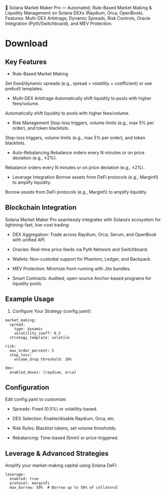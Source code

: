 🚀 Solana Market Maker Pro — Automated, Rule-Based Market Making & Liquidity Management on Solana DEXs (Raydium, Orca, OpenBook). Features: Multi-DEX Arbitrage, Dynamic Spreads, Risk Controls, Oracle Integration (Pyth/Switchboard), and MEV Protection.

# Download 

##  Key Features

- Rule-Based Market Making

Set fixed/dynamic spreads (e.g., spread = volatility × coefficient) or use prebuilt templates.

- Multi-DEX Arbitrage	Automatically shift liquidity to pools with higher fees/volume.

Automatically shift liquidity to pools with higher fees/volume.

- Risk Management	Stop-loss triggers, volume limits (e.g., max 5% per order), and token blacklists.

Stop-loss triggers, volume limits (e.g., max 5% per order), and token blacklists.

- Auto-Rebalancing	Rebalance orders every N minutes or on price deviation (e.g., ±2%).

Rebalance orders every N minutes or on price deviation (e.g., ±2%).

- Leverage Integration	Borrow assets from DeFi protocols (e.g., Marginfi) to amplify liquidity.

Borrow assets from DeFi protocols (e.g., Marginfi) to amplify liquidity.

##  Blockchain Integration
Solana Market Maker Pro seamlessly integrates with Solana’s ecosystem for lightning-fast, low-cost trading:

  - DEX Aggregation: Trade across Raydium, Orca, Serum, and OpenBook with unified API.

  - Oracles: Real-time price feeds via Pyth Network and Switchboard.

  - Wallets: Non-custodial support for Phantom, Ledger, and Backpack.

  - MEV Protection: Minimize front-running with Jito bundles.

  - Smart Contracts: Audited, open-source Anchor-based programs for liquidity pools.

## Example Usage

1. Configure Your Strategy (config.yaml):
```
market_making:  
  spread:  
    type: dynamic  
    volatility_coeff: 0.2  
  strategy_template: volatile  

risk:  
  max_order_percent: 5  
  stop_loss:  
    volume_drop_threshold: 30%  

dex:  
  enabled_dexes: [raydium, orca]
```
## Configuration

Edit config.yaml to customize:

  - Spreads: Fixed (0.5%) or volatility-based.

  - DEX Selection: Enable/disable Raydium, Orca, etc.

  - Risk Rules: Blacklist tokens, set volume thresholds.

  - Rebalancing: Time-based (5min) or price-triggered.

## Leverage & Advanced Strategies

Amplify your market-making capital using Solana DeFi:
```
leverage:  
  enabled: true  
  protocol: marginfi  
  max_borrow: 50%  # Borrow up to 50% of collateral  
```
